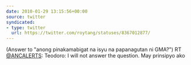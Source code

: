```yaml
---
date: 2010-01-29 13:15:56+00:00
source: twitter
syndicated:
- type: twitter
  url: https://twitter.com/roytang/statuses/8367012877/
---
```


(Answer to "anong pinakamabigat na isyu na papanagutan ni GMA?") RT [@ANCALERTS](https://twitter.com/ANCALERTS/): Teodoro: I will not answer the question.  May prinsipyo ako